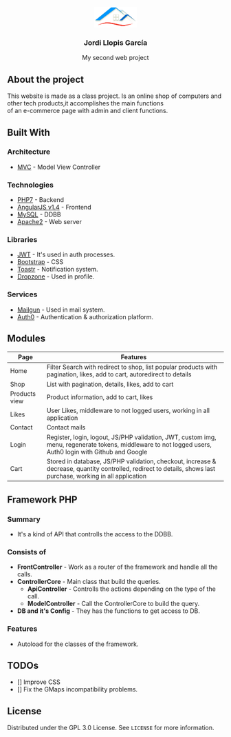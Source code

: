 <p align="center">
  <a href="https://github.com/Jordilg13/AngularJS_FW_PHP_OOP">
    <img src="frontend/assets/img/logo4.png" alt="Logo">
  </a>

  <h3 align="center">Jordi Llopis García</h3>

  <p align="center">
    My second web project
  </p>
</p>

## About the project
This website is made as a class project. Is an online shop of computers and other tech products,it accomplishes the main functions <br> of an e-commerce page with admin and client functions.

## Built With

### Architecture
* [MVC] - Model View Controller

[MVC]: <https://en.wikipedia.org/wiki/Model%E2%80%93view%E2%80%93controller>

### Technologies

* [PHP7] - Backend
* [AngularJS v1.4] - Frontend
* [MySQL] - DDBB
* [Apache2] - Web server

[MySQL]: <http://mysql.com>
[Apache2]: <http://afdas.com>
[PHP7]: <http://php.net/>
[AngularJS v1.4]: <http://xxsadfasdvscz.com>
### Libraries
* [JWT] - It's used in auth processes.
* [Bootstrap] - CSS 
* [Toastr] - Notification system.
* [Dropzone] - Used in profile.

[Toastr]: <https://github.com/Foxandxss/angular-toastr>
[Bootstrap]: <https://getbootstrap.com/>
[JWT]: <https://jwt.io/>
[Dropzone]: <https://github.com/thatisuday/ng-dropzone>

### Services
* [Mailgun] - Used in mail system.
* [Auth0] - Authentication & authorization platform.

[Mailgun]: <http://mailgun.com>
[Auth0]:   <https://auth0.com/>
## Modules
| Page | Features |
| -| - |
| Home | Filter Search with redirect to shop, list popular products with pagination, likes, add to cart, autoredirect to details |
| Shop | List with pagination, details, likes, add to cart |
| Products view | Product information, add to cart, likes  |
| Likes | User Likes, middleware to not logged users, working in all application |
| Contact | Contact mails |
| Login | Register, login, logout, JS/PHP validation, JWT, custom img, menu, regenerate tokens, middleware to not logged users, Auth0 login with Github and Google |
| Cart | Stored in database, JS/PHP validation, checkout, increase & decrease, quantity controlled, redirect to details, shows last purchase, working in all application |


## Framework PHP
### Summary
- It's a kind of API that controlls the access to the DDBB.
### Consists of
- **FrontController** - Work as a router of the framework and handle all the calls.
- **ControllerCore** - Main class that build the queries.
    - **ApiController** - Controlls the actions depending on the type of the call.
    - **ModelController** - Call the ControllerCore to build the query.
- **DB and it's Config** - They has the functions to get access to DB.


### Features
- Autoload for the classes of the framework.



## TODOs
- [] Improve CSS
- [] Fix the GMaps incompatibility problems.

<!-- ## qwfqf

jwt client - 
- service
locals
logout 
jwt server -
session
logout
update -->


 ## License

Distributed under the GPL 3.0 License. See `LICENSE` for more information.